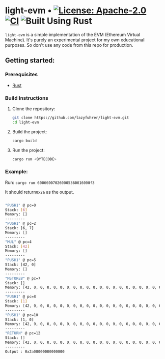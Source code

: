 # light-evm • [![License: Apache-2.0](https://img.shields.io/badge/License-Apache%202.0-blue.svg)](https://opensource.org/licenses/Apache-2.0) [![CI](https://github.com/lazyfuhrer/light-evm/actions/workflows/tests.yml/badge.svg)](https://github.com/lazyfuhrer/light-evm/actions/workflows/tests.yml) ![Built Using Rust](https://img.shields.io/badge/Built%20Using-Rust-orange.svg) 

`light-evm` is a simple implementation of the EVM (Ethereum Virtual Machine). It's purely an experimental project for my own educational purposes. So don't use any code from this repo for production.

## Getting started:

### Prerequisites

- [Rust](https://doc.rust-lang.org/book/ch01-01-installation.html)  
 
### Build Instructions

1. Clone the repository:
   ```bash
   git clone https://github.com/lazyfuhrer/light-evm.git
   cd light-evm
   ```
2. Build the project:
   ```bash
   cargo build
   ```
3. Run the project:
   ```bash
   cargo run <BYTECODE>
   ```
 
 ### Example:
 Run: `cargo run 600660070260005360016000f3`
 
 It should return`0x2a` as the output.

```bash

"PUSH1" @ pc=0
Stack: [6]
Memory: []
---------
"PUSH1" @ pc=2
Stack: [6, 7]
Memory: []
---------
"MUL" @ pc=4
Stack: [42]
Memory: []
---------
"PUSH1" @ pc=5
Stack: [42, 0]
Memory: []
---------
"MSTORE8" @ pc=7
Stack: []
Memory: [42, 0, 0, 0, 0, 0, 0, 0, 0, 0, 0, 0, 0, 0, 0, 0, 0, 0, 0, 0, 0, 0, 0, 0, 0, 0, 0, 0, 0, 0, 0, 0]
---------
"PUSH1" @ pc=8
Stack: [1]
Memory: [42, 0, 0, 0, 0, 0, 0, 0, 0, 0, 0, 0, 0, 0, 0, 0, 0, 0, 0, 0, 0, 0, 0, 0, 0, 0, 0, 0, 0, 0, 0, 0]
---------
"PUSH1" @ pc=10
Stack: [1, 0]
Memory: [42, 0, 0, 0, 0, 0, 0, 0, 0, 0, 0, 0, 0, 0, 0, 0, 0, 0, 0, 0, 0, 0, 0, 0, 0, 0, 0, 0, 0, 0, 0, 0]
---------
"RETURN" @ pc=12
Stack: []
Memory: [42, 0, 0, 0, 0, 0, 0, 0, 0, 0, 0, 0, 0, 0, 0, 0, 0, 0, 0, 0, 0, 0, 0, 0, 0, 0, 0, 0, 0, 0, 0, 0]
---------
Output : 0x2a00000000000000

```
